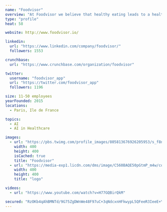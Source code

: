 ```yaml
---
name: "Foodvisor"
overview: "At Foodvisor we believe that healthy eating leads to a healthier lifestyle."
type: "profile"
heat: 58

website: http://www.foodvisor.io/

linkedin:
  url: "https://www.linkedin.com/company/foodvisor/"
  followers: 1553

crunchbase:
  url: "https://www.crunchbase.com/organization/foodvisor"

twitter:
  username: "foodvisor_app"
  url: "https://twitter.com/foodvisor_app"
  followers: 1196

size: 11-50 employees
yearFounded: 2015
locations:
  - Paris, Ile de France

topics:
  - AI
  - AI in Healthcare

images:
  - url: "https://pbs.twimg.com/profile_images/805813676926205953/s_f8nCWI_400x400.jpg"
    width: 400
    height: 400
    isCached: true
    title: "Foodvisor"
  - url: "https://media-exp1.licdn.com/dms/image/C560BAQE50pGtmP_m4w/company-logo_200_200/0?e=1594857600&v=beta&t=E5Q9aENJAMmjFQNvwyYhVq2fVhLG3-n-jTdZU7S--iA"
    width: 400
    height: 400
    title: "logo"

videos:
  - url: "https://www.youtube.com/watch?v=H77GQBirQkM"

secured: "RzOKb4qAhBMNTd/9G75ZgDWnWe48F97uC+3qNdcxnHFkwypL5QFeeR3IeeE+YfSIJL6TFFCYnH6QAVAkjMhyniC5ZBYTDqiRxfvl+httMgxj59erYkAnl9nF5MRAVN26Z3ZeuyQavNdHiLbPKD+OE823s++7Ll/y60fRtDo8HlCbGltMOCrgPUgPjdqMJG2qknSfjAZbAx0iY05cJDbVedvGpTF5ydRoHZV04N2U0daMXruGX/iv1YvVsYg9U1I2LcC9kBDfPKGL6lPZ0dgpcEMni+rkitPwTw6F0hY45ZJ/Ie61KA6MpRA6rMdolVrltKgawFmr6AuHhqM3Cbigz4hiUYFpPuKqoOH9v2G/enXGfmU7XLlkSZoywuj0aBDYgR0hlLnl89yAAueruP/14xNc4ihJoDHAXPgEjyA/n1M=;hjGksymPm5P6JeC4IL1FCg=="
---
```


